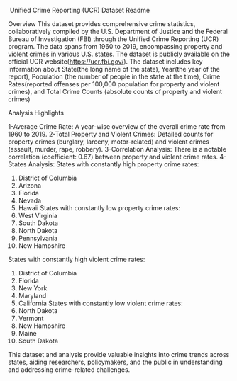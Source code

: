  Unified Crime Reporting (UCR) Dataset Readme
 
Overview
This dataset provides comprehensive crime statistics, collaboratively compiled by the U.S. Department of Justice and the Federal Bureau of Investigation (FBI) through the Unified Crime Reporting (UCR) program. The data spans from 1960 to 2019, encompassing property and violent crimes in various U.S. states.
The dataset is publicly available on the official UCR website(https://ucr.fbi.gov/).
The dataset includes key information about State(the long name of the state), Year(the year of the report), Population (the number of people in the state at the time), Crime Rates(reported offenses per 100,000 population for property and violent crimes), and Total Crime Counts (absolute counts of property and violent crimes)

Analysis Highlights

1-Average Crime Rate: A year-wise overview of the overall crime rate from 1960 to 2019.
2-Total Property and Violent Crimes: Detailed counts for property crimes (burglary, larceny, motor-related) and violent crimes (assault, murder, rape, robbery).
3-Correlation Analysis: There is a notable correlation (coefficient: 0.67) between property and violent crime rates.
4-States Analysis:
States with constantly high property crime rates:
1. District of Columbia
2. Arizona
3. Florida
4. Nevada
5. Hawaii
States with constantly low property crime rates:
1. West Virginia
2. South Dakota
3. North Dakota
4. Pennsylvania
5. New Hampshire

States with constantly high violent crime rates:
1. District of Columbia
2. Florida
3. New York
4. Maryland
5. California
States with constantly low violent crime rates:
1. North Dakota
2. Vermont
3. New Hampshire
4. Maine
5. South Dakota

This dataset and analysis provide valuable insights into crime trends across states, aiding researchers, policymakers, and the public in understanding and addressing crime-related challenges.
